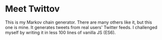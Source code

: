 # Meet Twittov

This is my Markov chain generator. There are many others like it, but this one is mine. 
It generates tweets from real users' Twitter feeds. 
I challenged myself by writing it in less 100 lines of vanilla JS (ES6).
